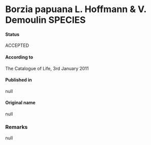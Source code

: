 # Borzia papuana L. Hoffmann & V. Demoulin SPECIES

#### Status
ACCEPTED

#### According to
The Catalogue of Life, 3rd January 2011

#### Published in
null

#### Original name
null

### Remarks
null
